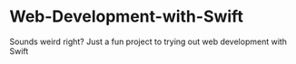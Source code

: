 # Web-Development-with-Swift
Sounds weird right? Just a fun project to trying out web development with Swift
